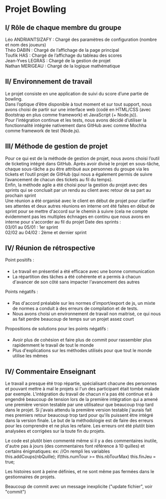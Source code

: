 # Projet Bowling  

## I/ Rôle de chaque membre du groupe

Léo ANDRIANTSIZAFY : Chargé des paramètres de configuration (nombre et nom des joueurs)  
Théo DABIN : Chargé de l’affichage de la page principal  
Toufik HAS : Chargé de l’affichage du tableau des scores  
Jean-Yves LEGRAS : Chargé de la gestion de projet  
Nathan MERIGEAU : Chargé de la logique mathématique

## II/ Environnement de travail

Le projet consiste en une application de suivi du score d’une partie de bowling.  
Dans l’optique d’être disponible à tout moment et sur tout support, nous avons choisi de partir sur une interface web (codé en HTML/CSS (avec Bootstrap en plus comme framework) et JavaScript (+ Node.js)).  
Pour l’intégration continue et les tests, nous avons décidé d’utiliser la fonctionnalité intégrée nativement dans GitHub avec comme Mochha comme framework de test (Node.js).

## III/ Méthode de gestion de projet

Pour ce qui est de la méthode de gestion de projet, nous avons choisi l’outil de ticketing intégré dans GitHub.
Après avoir divisé le projet en sous-tâche, chaque sous-tâche a pu être attribué aux personnes du groupe via les tickets et l’outil projet de GitHub (qui nous a également permis de suivre l’avancement de chacun des tickets au fil du temps).  
Enfin, la méthode agile a été choisi pour la gestion du projet avec des sprints qui se concluait par un rendu au client avec retour de sa part au prochain sprint  
Une réunion a été organisé avec le client en début de projet pour clarifier ses attentes et deux autres réunions en interne ont été faites en début de sprint pour se mettre d'accord sur le chemin à suivre (cela ne compte évidemment pas les multiples échnages en continu que nous avons en interne pour s'accorder au fil du projet
Date des sprints :  
03/01 au 05/01 : 1er sprint  
02/02 au 04/02 : 2ème et dernier sprint

## IV/ Réunion de rétrospective

Point positifs :
####
* Le travail en présentiel a été efficace avec une bonne communication
* La répartition des tâches a été cohérente et a permis à chacun d'avancer de son côté sans impacter l'avancement des autres

Points négatifs : 
#### 
* Pas d'accord préalable sur les normes d'import/export de js, un mixte de normes a conduit à des erreurs de compilation et de tests.
* Nous avons choisi un environnement de travail non maitrisé, ce qui nous as fait perdre beaucoup de temps sur un projet assez court

Propositions de solutions pour les points négatifs :
####
* Avoir plus de cohésion et faire plus de commit pour rassembler plus rapidemment le travail de tout le monde
* Plus d'explications sur les méthodes utilisés pour que tout le monde utilise les mêmes

## IV/ Commentaire Enseignant
Le travail a presque été trop répartie, spécialisant chacune des personnes et pouvant mettre à mal le projets si l'un des participant était tombé malade par exemple.
L'intégration du travail de chacun n'a pas été continue et à engendré beaucoup de tension lors de la première intégration qui a amené une première version testable par une utilisateur que beaucoup trop tard dans le projet. Si j'avais attendu la première version testable j'aurais fait mes premiers retour beaucoup trop tard pour qu'ils puissent être intégré dans la version finale. Le but de la méthodologie est de faire des erreurs pour les comprendre et ne plus les refaire. Les erreurs ont été plutôt bien analysées et corrigées sur la toute fin du projets.

Le code est plutôt bien commenté même si il y a des commentaires inutile, d'autre pas à jours (des commentaires font référence à 10 quilles) et certains énigmatiques:
ex: //On rempli les variables
    this.addCoups(nbQuille);
    if(this.numTour >= this.nbTourMax)
      this.finJeu = true;
      
Les histoires sont à peine définies, et ne sont même pas fermées dans le gestionnaires de projets.      

Beaucoup de commit avec un message inexplicite ("update fichier", voir "commit")


